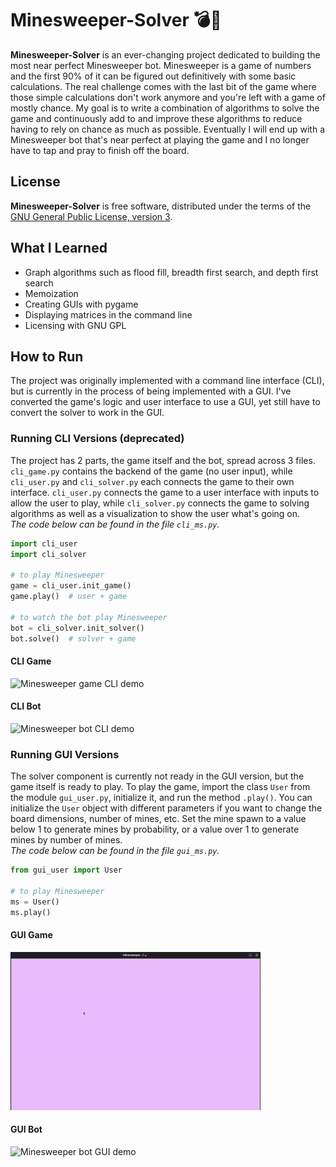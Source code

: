 # Minesweeper-Solver 💣🧹
**Minesweeper-Solver** is an ever-changing project dedicated to building the most near perfect Minesweeper bot. Minesweeper is a game of numbers and the first 90% of it can be figured out definitively with some basic calculations. The real challenge comes with the last bit of the game where those simple calculations don't work anymore and you're left with a game of mostly chance. My goal is to write a combination of algorithms to solve the game and continuously add to and improve these algorithms to reduce having to rely on chance as much as possible. Eventually I will end up with a Minesweeper bot that's near perfect at playing the game and I no longer have to tap and pray to finish off the board.
## License
**Minesweeper-Solver** is free software, distributed under the terms of the [GNU General Public License, version 3](https://www.gnu.org/licenses/gpl-3.0.html).
## What I Learned
* Graph algorithms such as flood fill, breadth first search, and depth first search
* Memoization
* Creating GUIs with pygame
* Displaying matrices in the command line
* Licensing with GNU GPL
<!-- * Linear algebra for solver algorithms -->
## How to Run
The project was originally implemented with a command line interface (CLI), but is currently in the process of being implemented with a GUI. I've converted the game's logic and user interface to use a GUI, yet still have to convert the solver to work in the GUI.

### Running CLI Versions (deprecated)
The project has 2 parts, the game itself and the bot, spread across 3 files. `cli_game.py` contains the backend of the game (no user input), while `cli_user.py` and `cli_solver.py` each connects the game to their own interface. `cli_user.py` connects the game to a user interface with inputs to allow the user to play, while `cli_solver.py` connects the game to solving algorithms as well as a visualization to show the user what's going on.<br>*The code below can be found in the file `cli_ms.py`.*<br>
```python
import cli_user
import cli_solver

# to play Minesweeper
game = cli_user.init_game()
game.play()  # user + game

# to watch the bot play Minesweeper
bot = cli_solver.init_solver()
bot.solve()  # solver + game
```
#### CLI Game
<img src="https://github.com/GeorgeD88/Minesweeper-Solver/blob/main/img/minesweeper_demo.gif" alt="Minesweeper game CLI demo" width="400">

#### CLI Bot
<img src="https://github.com/GeorgeD88/Minesweeper-Solver/blob/main/img/ms_solver_demo.gif" alt="Minesweeper bot CLI demo" width="400">

### Running GUI Versions
The solver component is currently not ready in the GUI version, but the game itself is ready to play. To play the game, import the class `User` from the module `gui_user.py`, initialize it, and run the method `.play()`. You can initialize the `User` object with different parameters if you want to change the board dimensions, number of mines, etc. Set the mine spawn to a value below 1 to generate mines by probability, or a value over 1 to generate mines by number of mines.<br>*The code below can be found in the file `gui_ms.py`.*<br>
```python
from gui_user import User

# to play Minesweeper
ms = User()
ms.play()
```
#### GUI Game
<img src="https://github.com/GeorgeD88/Minesweeper-Solver/blob/main/img/demo_gui_ms.gif" alt="Minesweeper game GUI demo" width="400">

#### GUI Bot
<img src="https://github.com/GeorgeD88/Minesweeper-Solver/blob/main/img/gui_solver_demo.gif" alt="Minesweeper bot GUI demo" width="400">
